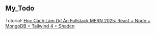 ## My_Todo
Tutorial: [Học Cách Làm Dự Án Fullstack MERN 2025: React + Node + MongoDB + Tailwind 4 + Shadcn](https://www.youtube.com/watch?v=L3a9c8M55Fo)

